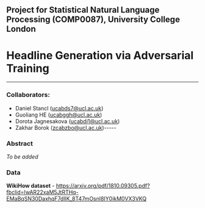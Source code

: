 ## Project for Statistical Natural Language Processing (COMP0087), University College London

# Headline Generation via Adversarial Training
-----
### Collaborators:
- Daniel Stancl (ucabds7@ucl.ac.uk)
- Guoliang HE (ucabggh@ucl.ac.uk)
- Dorota Jagnesakova (ucabdj1@ucl.ac.uk)
- Zakhar Borok (zcabzbo@ucl.ac.uk)-----

### Abstract
*To be added*

### Data
**WikiHow dataset** - https://arxiv.org/pdf/1810.09305.pdf?fbclid=IwAR22xaM5JtRTHq-EMaBqSN30DaxhqF7dllK_8T47mOsnl8IY0ikM0VX3VKQ
